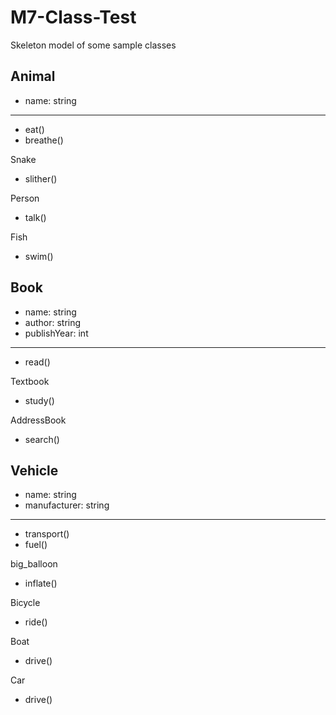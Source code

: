 # M7-Class-Test

Skeleton model of some sample classes

Animal
--------
+ name: string
--------
+ eat() 
+ breathe()

Snake
+ slither()

Person
+ talk()

Fish
+ swim()

Book
--------
+ name: string
+ author: string
+ publishYear: int
--------
+ read() 

Textbook
+ study()

AddressBook
+ search()

Vehicle
--------
+ name: string
+ manufacturer: string
--------
+ transport() 
+ fuel() 

big_balloon
+ inflate()

Bicycle
+ ride()

Boat
+ drive()

Car
+ drive()